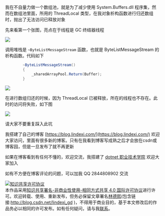 
我在不自量力做一个数组池，就是为了减少使用 System.Buffers.dll 程序集，然而在数组池里面，所用的 ThreadLocal 类型，在我对象析构函数进行归还数组时，抛出了无法访问已释放对象

<!--more-->


<!-- CreateTime:2021/11/29 20:27:00 -->

<!-- 发布 -->

先来看第一个张图，亮点在于线程是 GC 终结器线程

<!-- ![](image/dotnet 在析构函数调用 ThreadLocal 也许会抛出对方已释放/dotnet 在析构函数调用 ThreadLocal 也许会抛出对方已释放0.png) -->

![](http://cdn.lindexi.site/lindexi%2F202111292027212000.jpg)

调用堆栈是 `~ByteListMessageStream` 函数，也就是 ByteListMessageStream 的 析构函数。代码如下

```csharp
        ~ByteListMessageStream()
        {
            _sharedArrayPool.Return(Buffer);
        }
```

<!-- ![](image/dotnet 在析构函数调用 ThreadLocal 也许会抛出对方已释放/dotnet 在析构函数调用 ThreadLocal 也许会抛出对方已释放2.png) -->

![](http://cdn.lindexi.site/lindexi%2F202111292029373046.jpg)

在进行数组归还的时候，因为 ThreadLocal 已被释放，所在的线程也不存在。此时的访问将失败，如下图

<!-- ![](image/dotnet 在析构函数调用 ThreadLocal 也许会抛出对方已释放/dotnet 在析构函数调用 ThreadLocal 也许会抛出对方已释放1.png) -->

![](http://cdn.lindexi.site/lindexi%2F20211129202922896.jpg)

请大家不要重复踩入此坑



我搭建了自己的博客 [https://blog.lindexi.com/](https://blog.lindexi.com/) 欢迎大家访问，里面有很多新的博客。只有在我看到博客写成熟之后才会放在csdn或博客园，但是一旦发布了就不再更新

如果在博客看到有任何不懂的，欢迎交流，我搭建了 [dotnet 职业技术学院](https://t.me/dotnet_campus) 欢迎大家加入

如有不方便在博客评论的问题，可以加我 QQ 2844808902 交流

<a rel="license" href="http://creativecommons.org/licenses/by-nc-sa/4.0/"><img alt="知识共享许可协议" style="border-width:0" src="https://licensebuttons.net/l/by-nc-sa/4.0/88x31.png" /></a><br />本作品采用<a rel="license" href="http://creativecommons.org/licenses/by-nc-sa/4.0/">知识共享署名-非商业性使用-相同方式共享 4.0 国际许可协议</a>进行许可。欢迎转载、使用、重新发布，但务必保留文章署名[林德熙](http://blog.csdn.net/lindexi_gd)(包含链接:http://blog.csdn.net/lindexi_gd )，不得用于商业目的，基于本文修改后的作品务必以相同的许可发布。如有任何疑问，请与我[联系](mailto:lindexi_gd@163.com)。